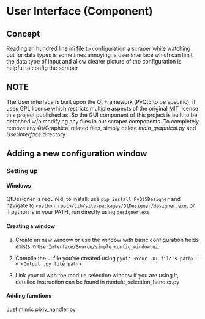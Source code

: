 # User Interface (Component)
## Concept
Reading an hundred line ini file to configuration a scraper while watching out for data types is sometimes annoying, 
a user interface which can limit the data type of input and allow clearer picture of the configuration
is helpful to config the scraper

## NOTE
The User interface is built upon the Qt Framework (PyQt5 to be specific), it uses GPL license 
which restricts multiple aspects of the original MIT license this project published as.
So the GUI component of this project is built to be detached w/o modifying any files in our scraper components.
To completely remove any Qt/Graphical related files, simply delete *main_graphical.py* and *UserInterface* directory.

## Adding a new configuration window
### Setting up
#### Windows
QtDesigner is required, to install: use `pip install PyQt5Designer` 
and navigate to `<python root>/Lib/site-packages/QtDesigner/designer.exe`,
or if python is in your PATH, run directly using `designer.exe`

#### Creating a window
1. Create an new window or use the window with basic configuration fields exists in
`UserInterface/Source/simple_config_window.ui`.

2. Compile the ui file you've created using `pyuic <Your .UI file's path> -o <Output .py file path>`

3. Link your ui with the module selection window if you are using it, detailed instruction can be found in
    module_selection_handler.py

#### Adding functions
Just mimic pixiv_handler.py
